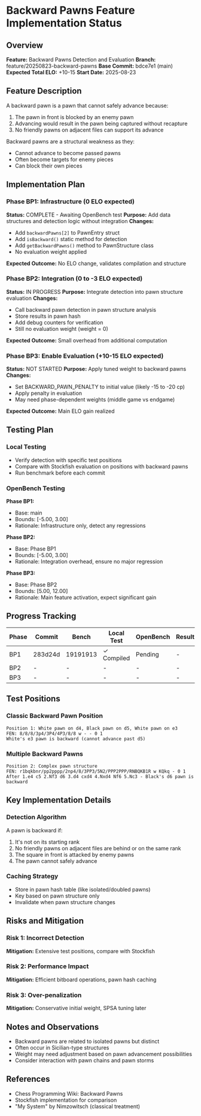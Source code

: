# Backward Pawns Feature Implementation Status

## Overview
**Feature:** Backward Pawns Detection and Evaluation
**Branch:** feature/20250823-backward-pawns
**Base Commit:** bdce7e1 (main)
**Expected Total ELO:** +10-15
**Start Date:** 2025-08-23

## Feature Description
A backward pawn is a pawn that cannot safely advance because:
1. The pawn in front is blocked by an enemy pawn
2. Advancing would result in the pawn being captured without recapture
3. No friendly pawns on adjacent files can support its advance

Backward pawns are a structural weakness as they:
- Cannot advance to become passed pawns
- Often become targets for enemy pieces
- Can block their own pieces

## Implementation Plan

### Phase BP1: Infrastructure (0 ELO expected)
**Status:** COMPLETE - Awaiting OpenBench test
**Purpose:** Add data structures and detection logic without integration
**Changes:**
- Add `backwardPawns[2]` to PawnEntry struct
- Add `isBackward()` static method for detection
- Add `getBackwardPawns()` method to PawnStructure class
- No evaluation weight applied

**Expected Outcome:** No ELO change, validates compilation and structure

### Phase BP2: Integration (0 to -3 ELO expected)
**Status:** IN PROGRESS
**Purpose:** Integrate detection into pawn structure evaluation
**Changes:**
- Call backward pawn detection in pawn structure analysis
- Store results in pawn hash
- Add debug counters for verification
- Still no evaluation weight (weight = 0)

**Expected Outcome:** Small overhead from additional computation

### Phase BP3: Enable Evaluation (+10-15 ELO expected)
**Status:** NOT STARTED
**Purpose:** Apply tuned weight to backward pawns
**Changes:**
- Set BACKWARD_PAWN_PENALTY to initial value (likely -15 to -20 cp)
- Apply penalty in evaluation
- May need phase-dependent weights (middle game vs endgame)

**Expected Outcome:** Main ELO gain realized

## Testing Plan

### Local Testing
- Verify detection with specific test positions
- Compare with Stockfish evaluation on positions with backward pawns
- Run benchmark before each commit

### OpenBench Testing
**Phase BP1:**
- Base: main
- Bounds: [-5.00, 3.00]
- Rationale: Infrastructure only, detect any regressions

**Phase BP2:**
- Base: Phase BP1
- Bounds: [-5.00, 3.00]
- Rationale: Integration overhead, ensure no major regression

**Phase BP3:**
- Base: Phase BP2
- Bounds: [5.00, 12.00]
- Rationale: Main feature activation, expect significant gain

## Progress Tracking

| Phase | Commit | Bench | Local Test | OpenBench | Result | Notes |
|-------|--------|-------|------------|-----------|--------|-------|
| BP1 | 283d24d | 19191913 | ✓ Compiled | Pending | - | Infrastructure added |
| BP2 | - | - | - | - | - | - |
| BP3 | - | - | - | - | - | - |

## Test Positions

### Classic Backward Pawn Position
```
Position 1: White pawn on d4, Black pawn on d5, White pawn on e3
FEN: 8/8/8/3p4/3P4/4P3/8/8 w - - 0 1
White's e3 pawn is backward (cannot advance past d5)
```

### Multiple Backward Pawns
```
Position 2: Complex pawn structure
FEN: r1bqkbnr/pp2pppp/2np4/8/3PP3/5N2/PPP2PPP/RNBQKB1R w KQkq - 0 1
After 1.e4 c5 2.Nf3 d6 3.d4 cxd4 4.Nxd4 Nf6 5.Nc3 - Black's d6 pawn is backward
```

## Key Implementation Details

### Detection Algorithm
A pawn is backward if:
1. It's not on its starting rank
2. No friendly pawns on adjacent files are behind or on the same rank
3. The square in front is attacked by enemy pawns
4. The pawn cannot safely advance

### Caching Strategy
- Store in pawn hash table (like isolated/doubled pawns)
- Key based on pawn structure only
- Invalidate when pawn structure changes

## Risks and Mitigation

### Risk 1: Incorrect Detection
**Mitigation:** Extensive test positions, compare with Stockfish

### Risk 2: Performance Impact
**Mitigation:** Efficient bitboard operations, pawn hash caching

### Risk 3: Over-penalization
**Mitigation:** Conservative initial weight, SPSA tuning later

## Notes and Observations
- Backward pawns are related to isolated pawns but distinct
- Often occur in Sicilian-type structures
- Weight may need adjustment based on pawn advancement possibilities
- Consider interaction with pawn chains and pawn storms

## References
- Chess Programming Wiki: Backward Pawns
- Stockfish implementation for comparison
- "My System" by Nimzowitsch (classical treatment)